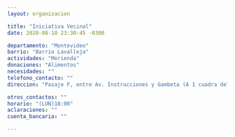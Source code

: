 ```yaml
---
layout: organizacion

title: "Iniciativa Vecinal"
date: 2020-08-10 23:30:45 -0300

departamento: "Montevideo"
barrio: "Barrio Lavalleja"
actividades: "Merienda"
donaciones: "Alimentos"
necesidades: ""
telefono_contacto: ""
direccion: "Pasaje F, entre Av. Instrucciones y Gambeta (A 1 cuadra del liceo 60)"

otros_contactos: ""
horario: "(LUN)18:00"
aclaraciones: ""
cuenta_bancaria: ""

---
```


